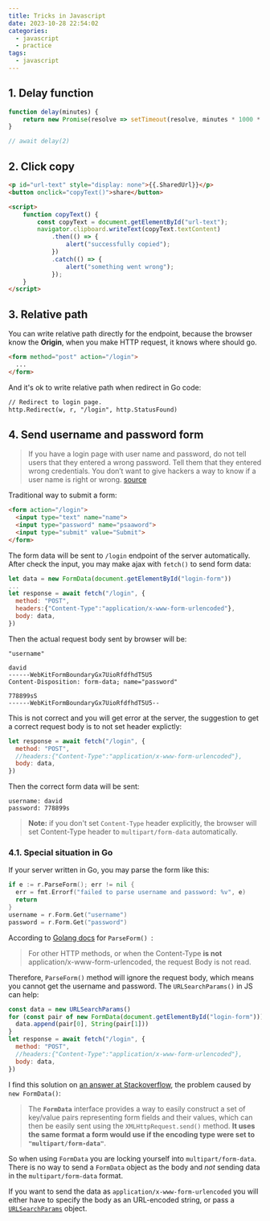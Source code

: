 ```yaml
---
title: Tricks in Javascript
date: 2023-10-28 22:54:02
categories:
  - javascript
  - practice
tags:
  - javascript
---
```


## 1. Delay function

```js
function delay(minutes) {
    return new Promise(resolve => setTimeout(resolve, minutes * 1000 * 60));
}

// await delay(2)
```

## 2. Click copy

```html
<p id="url-text" style="display: none">{{.SharedUrl}}</p>
<button onclick="copyText()">share</button>

<script>
    function copyText() {
        const copyText = document.getElementById("url-text");
        navigator.clipboard.writeText(copyText.textContent)
            .then(() => {
                alert("successfully copied");
            })
            .catch(() => {
                alert("something went wrong");
            });
    }
</script>
```

## 3. Relative path

You can write relative path directly for the endpoint, because the browser know the **Origin**, when you make HTTP request, it knows where should go.

```html
<form method="post" action="/login">
  ...
</form>
```

And it's ok to write relative path when redirect in Go code:

```html
// Redirect to login page.
http.Redirect(w, r, "/login", http.StatusFound)
```

## 4. Send username and password form

> If you have a login page with user name and password, do not tell users that they entered a wrong password. Tell them that they entered wrong credentials. You don’t want to give hackers a way to know if a user name is right or wrong. [source](https://www.reddit.com/r/PHPhelp/comments/14pwb53/comment/jqk830i/?utm_source=share&utm_medium=web2x&context=3) 

Traditional way to submit a form:

```html
<form action="/login">
  <input type="text" name="name">
  <input type="password" name="psaaword">
  <input type="submit" value="Submit">
</form> 
```

The form data will be sent to `/login` endpoint of the server automatically. After check the input, you may make ajax with `fetch()` to send form data:

```js
let data = new FormData(document.getElementById("login-form"))
...
let response = await fetch("/login", {
  method: "POST",
  headers:{"Content-Type":"application/x-www-form-urlencoded"},
  body: data,
})
```

Then the actual request body sent by browser will be:

```
"username"

david
------WebKitFormBoundaryGx7UioRfdfhdT5U5
Content-Disposition: form-data; name="password"

778899sS
------WebKitFormBoundaryGx7UioRfdfhdT5U5--
```

This is not correct and you will get error at the server, the suggestion to get a correct request body is to not set header explictly:

```js
let response = await fetch("/login", {
  method: "POST",
  //headers:{"Content-Type":"application/x-www-form-urlencoded"},
  body: data,
})
```

Then the correct form data will be sent:

``` 
username: david
password: 778899s
```

> **Note:** if you don't set `Content-Type` header explicitly, the browser will set Content-Type header to `multipart/form-data` automatically. 

### 4.1. Special situation in Go

If your server written in Go, you may parse the form like this:

```go
if e := r.ParseForm(); err != nil {
  err = fmt.Errorf("failed to parse username and password: %v", e)
  return
}
username = r.Form.Get("username")
password = r.Form.Get("password")
```

According to [Golang docs](https://pkg.go.dev/net/http#Request.ParseForm) for `ParseForm() `: 

> For other HTTP methods, or when the Content-Type **is not** application/x-www-form-urlencoded, the request Body is not read. 

Therefore, `ParseForm()` method will ignore the request body, which means you cannot get the username and password. The `URLSearchParams()` in JS can help:

```js
const data = new URLSearchParams()
for (const pair of new FormData(document.getElementById("login-form"))) {
  data.append(pair[0], String(pair[1]))
}
let response = await fetch("/login", {
  method: "POST",
  //headers:{"Content-Type":"application/x-www-form-urlencoded"},
  body: data,
})
```

I find this solution on [an answer at Stackoverflow](https://stackoverflow.com/a/46642899/16317008), the problem caused by `new FormData()`:

> The **`FormData`** interface provides a way to easily construct a set of key/value pairs representing form fields and their values, which can then be easily sent using the `XMLHttpRequest.send()` method. **It uses the same format a form would use if the encoding type were set to `"multipart/form-data"`**.

So when using `FormData` you are locking yourself into `multipart/form-data`. There is no way to send a `FormData` object as the body and *not* sending data in the `multipart/form-data` format.

If you want to send the data as `application/x-www-form-urlencoded` you will either have to specify the body as an URL-encoded string, or pass a [`URLSearchParams`](https://developer.mozilla.org/en-US/docs/Web/API/URLSearchParams) object. 
